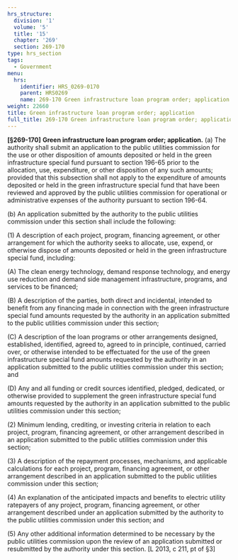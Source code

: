 ```yaml
---
hrs_structure:
  division: '1'
  volume: '5'
  title: '15'
  chapter: '269'
  section: 269-170
type: hrs_section
tags:
  - Government
menu:
  hrs:
    identifier: HRS_0269-0170
    parent: HRS0269
    name: 269-170 Green infrastructure loan program order; application
weight: 22660
title: Green infrastructure loan program order; application
full_title: 269-170 Green infrastructure loan program order; application
---
```

**[§269-170]** **Green infrastructure loan program order; application.** (a) The authority shall submit an application to the public utilities commission for the use or other disposition of amounts deposited or held in the green infrastructure special fund pursuant to section 196-65 prior to the allocation, use, expenditure, or other disposition of any such amounts; provided that this subsection shall not apply to the expenditure of amounts deposited or held in the green infrastructure special fund that have been reviewed and approved by the public utilities commission for operational or administrative expenses of the authority pursuant to section 196-64.

(b) An application submitted by the authority to the public utilities commission under this section shall include the following:

(1) A description of each project, program, financing agreement, or other arrangement for which the authority seeks to allocate, use, expend, or otherwise dispose of amounts deposited or held in the green infrastructure special fund, including:

(A) The clean energy technology, demand response technology, and energy use reduction and demand side management infrastructure, programs, and services to be financed;

(B) A description of the parties, both direct and incidental, intended to benefit from any financing made in connection with the green infrastructure special fund amounts requested by the authority in an application submitted to the public utilities commission under this section;

(C) A description of the loan programs or other arrangements designed, established, identified, agreed to, agreed to in principle, continued, carried over, or otherwise intended to be effectuated for the use of the green infrastructure special fund amounts requested by the authority in an application submitted to the public utilities commission under this section; and

(D) Any and all funding or credit sources identified, pledged, dedicated, or otherwise provided to supplement the green infrastructure special fund amounts requested by the authority in an application submitted to the public utilities commission under this section;

(2) Minimum lending, crediting, or investing criteria in relation to each project, program, financing agreement, or other arrangement described in an application submitted to the public utilities commission under this section;

(3) A description of the repayment processes, mechanisms, and applicable calculations for each project, program, financing agreement, or other arrangement described in an application submitted to the public utilities commission under this section;

(4) An explanation of the anticipated impacts and benefits to electric utility ratepayers of any project, program, financing agreement, or other arrangement described under an application submitted by the authority to the public utilities commission under this section; and

(5) Any other additional information determined to be necessary by the public utilities commission upon the review of an application submitted or resubmitted by the authority under this section. [L 2013, c 211, pt of §3]
